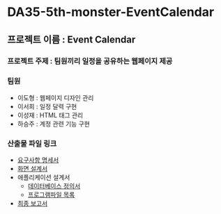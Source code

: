 # DA35-5th-monster-EventCalendar

## 프로젝트 이름 : Event Calendar

### 프로젝트 주제 : 팀원끼리 일정을 공유하는 웹페이지 제공

### 팀원
- 이도형 : 웹페이지 디자인 관리
- 이서희 : 일정 달력 구현
- 이성재 : HTML 태그 관리
- 하승주 : 계정 관련 기능 구현

### 산출물 파일 링크
- [요구사항 명세서](https://docs.google.com/spreadsheets/d/1zXtxGW4MO3127vkpVWoDl8uJcABpjqmMlxCwsBVzN8E/edit?gid=0#gid=0)
- [화면 설계서]()
- 애플리케이션 설계서
  - [데이터베이스 정의서]()
  - [프로그램파일 목록]()
- [최종 보고서]()
